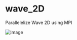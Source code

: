 # wave_2D
Parallelelize Wave 2D using MPI 


<!-- https://github.com/nidhikumar/wave_2D/assets/29653660/edbb0913-0cd5-4baa-b8ac-30f057a57871 -->

![image](https://github.com/user-attachments/assets/baa5e1cb-0c44-4d10-9292-2157c9cda9ad)
